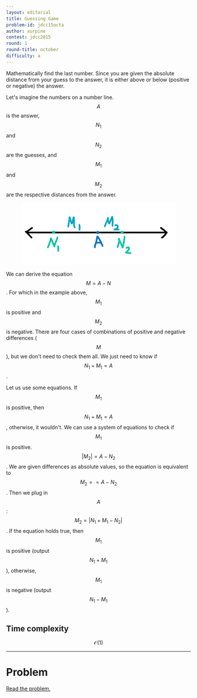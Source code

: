 ```yaml
---
layout: editorial
title: Guessing Game
problem-id: jdcc15octa
author: aurpine
contest: jdcc2015
round: 1
round-title: october
difficulty: a
---
```


Mathematically find the last number. Since you are given the absolute distance from your guess to the answer, it is either above or below (positive or negative) the answer.

Let's imagine the numbers on a number line. $$A$$ is the answer, $$N_1$$ and $$N_2$$ are the guesses, and $$M_1$$ and $$M_2$$ are the respective distances from the answer.

<figure>
	<img src="/assets/cpt/editorials/jdcc15octa.png">
</figure>

We can derive the equation $$M = A − N$$. For which in the example above, $$M_1$$ is positive and $$M_2$$ is negative. There are four cases of combinations of positive and negative differences ($$M$$), but we don't need to check them all. We just need to know if $$N_1 + M_1 = A$$.

Let us use some equations. If $$M_1$$ is positive, then $$N_1 + M_1 = A$$, otherwise, it wouldn't. We can use a system of equations to check if $$M_1$$ is positive. $$\vert M_2\vert = A - N_2$$. We are given differences as absolute values, so the equation is equivalent to $$M_2 == A - N_2$$. Then we plug in $$A$$: $$M_2 = \vert N_1 + M_1 - N_2\vert $$. If the equation holds true, then $$M_1$$ is positive (output $$N_1 + M_1$$), otherwise, $$M_1$$ is negative (output $$N_1 - M_1$$).

## Time complexity
$$\mathcal{O}(1)$$

---

# Problem
[Read the problem.](/cpt-problems/jdcc/2015/october/a)

